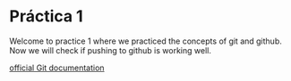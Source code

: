 # Práctica 1
Welcome to practice 1 where we practiced the concepts of git and github.
Now we will check if pushing to github is working well.

[official Git documentation](https://git-scm.com/)
